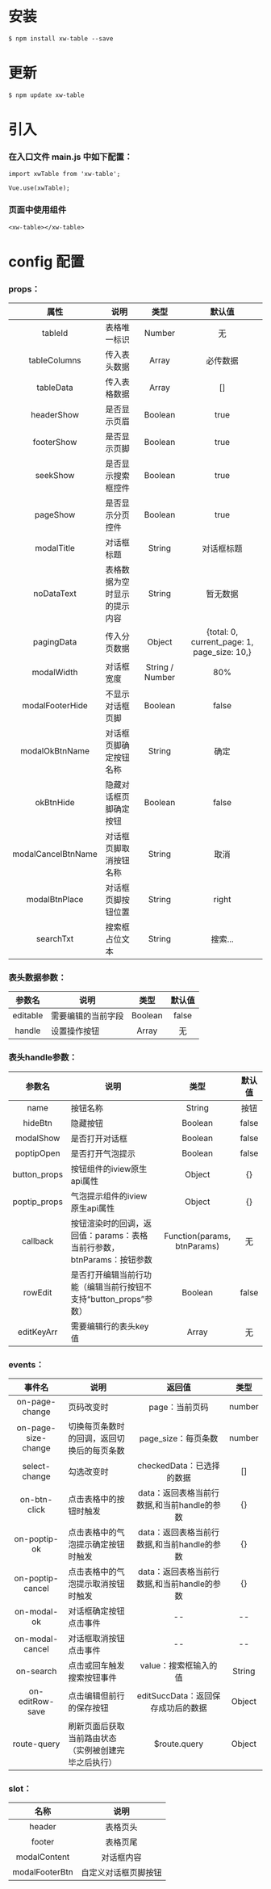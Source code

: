 # 安装

```
$ npm install xw-table --save
```

# 更新

```
$ npm update xw-table
```

# 引入

### 在入口文件 main.js 中如下配置：

```
import xwTable from 'xw-table';

Vue.use(xwTable);
```

### 页面中使用组件

```
<xw-table></xw-table>
```

# config 配置

### props：

属性 | 说明 | 类型 | 默认值
:-------: | ------- | :-------: | :-------:
tableId | 表格唯一标识 | Number | 无
tableColumns | 传入表头数据 | Array | 必传数据
tableData | 传入表格数据 | Array | []
headerShow | 是否显示页眉 | Boolean | true
footerShow | 是否显示页脚 | Boolean | true
seekShow | 是否显示搜索框控件 | Boolean | true
pageShow | 是否显示分页控件 | Boolean | true
modalTitle | 对话框标题 | String | 对话框标题
noDataText | 表格数据为空时显示的提示内容 | String | 暂无数据
pagingData | 传入分页数据 | Object | {total: 0, current_page: 1, page_size: 10,}
modalWidth | 对话框宽度 | String / Number | 80%
modalFooterHide | 不显示对话框页脚 | Boolean | false
modalOkBtnName | 对话框页脚确定按钮名称 | String | 确定
okBtnHide | 隐藏对话框页脚确定按钮 | Boolean | false
modalCancelBtnName | 对话框页脚取消按钮名称 | String | 取消
modalBtnPlace | 对话框页脚按钮位置 | String | right
searchTxt | 搜索框占位文本 | String | 搜索...


### 表头数据参数：

参数名 | 说明 | 类型 | 默认值
:-------: | ------- | :-------: | :-------:
editable | 需要编辑的当前字段 | Boolean | false
handle | 设置操作按钮 | Array | 无


### 表头handle参数：

参数名 | 说明 | 类型 | 默认值
:-------: | ------- | :-------: | :-------:
name | 按钮名称 | String | 按钮
hideBtn | 隐藏按钮 | Boolean | false
modalShow | 是否打开对话框 | Boolean | false
poptipOpen | 是否打开气泡提示 | Boolean | false
button_props | 按钮组件的iview原生api属性 | Object | {}
poptip_props | 气泡提示组件的iview原生api属性 | Object | {}
callback | 按钮渲染时的回调，返回值：params：表格当前行参数，btnParams：按钮参数| Function(params, btnParams) | 无
rowEdit | 是否打开编辑当前行功能（编辑当前行按钮不支持“button_props”参数） | Boolean | false
editKeyArr | 需要编辑行的表头key值 | Array | 无


### events：

事件名 | 说明 | 返回值 | 类型 |
:-------: | ------- | :-------: | :-------:
on-page-change | 页码改变时 | page：当前页码 | number
on-page-size-change | 切换每页条数时的回调，返回切换后的每页条数 | page_size：每页条数 | number
select-change | 勾选改变时 | checkedData：已选择的数据 | []
on-btn-click | 点击表格中的按钮时触发 | data：返回表格当前行数据,和当前handle的参数 | {}
on-poptip-ok | 点击表格中的气泡提示确定按钮时触发 | data：返回表格当前行数据,和当前handle的参数 | {}
on-poptip-cancel | 点击表格中的气泡提示取消按钮时触发 | data：返回表格当前行数据,和当前handle的参数 | {}
on-modal-ok | 对话框确定按钮点击事件 | -- | --
on-modal-cancel | 对话框取消按钮点击事件 | -- | --
on-search | 点击或回车触发搜索按钮事件 | value：搜索框输入的值 | String
on-editRow-save | 点击编辑但前行的保存按钮 | editSuccData：返回保存成功后的数据 | Object
route-query | 刷新页面后获取当前路由状态（实例被创建完毕之后执行） | $route.query | Object


### slot：

名称 | 说明
:-------: | :-------:
header | 表格页头
footer | 表格页尾
modalContent | 对话框内容
modalFooterBtn | 自定义对话框页脚按钮
